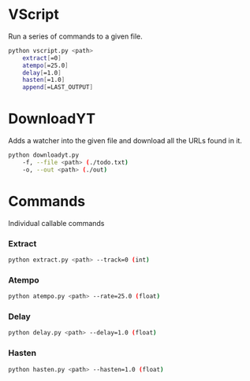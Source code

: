 # VScript

Run a series of commands to a given file.

```sh
python vscript.py <path>
    extract[=0]
    atempo[=25.0]
    delay[=1.0]
    hasten[=1.0]
    append[=LAST_OUTPUT]
```

# DownloadYT

Adds a watcher into the given file and download all the URLs found in it.

```sh
python downloadyt.py 
    -f, --file <path> (./todo.txt)
    -o, --out <path> (./out)

```

# Commands

Individual callable commands

### Extract

```sh
python extract.py <path> --track=0 (int)
```

### Atempo

```sh
python atempo.py <path> --rate=25.0 (float)
```

### Delay

```sh
python delay.py <path> --delay=1.0 (float)
```

### Hasten

```sh
python hasten.py <path> --hasten=1.0 (float)
```